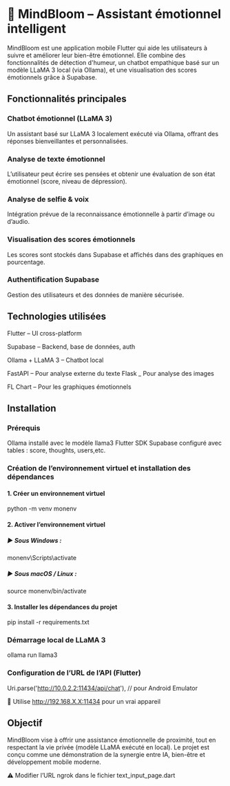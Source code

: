 # 🌿 MindBloom – Assistant émotionnel intelligent

MindBloom est une application mobile Flutter qui aide les utilisateurs à suivre et améliorer leur bien-être émotionnel. Elle combine des fonctionnalités de détection d'humeur, un chatbot empathique basé sur un modèle LLaMA 3 local (via Ollama), et une visualisation des scores émotionnels grâce à Supabase.

 ## Fonctionnalités principales
   ### Chatbot émotionnel (LLaMA 3)
Un assistant basé sur LLaMA 3 localement exécuté via Ollama, offrant des réponses bienveillantes et personnalisées.

### Analyse de texte émotionnel
L’utilisateur peut écrire ses pensées et obtenir une évaluation de son état émotionnel (score, niveau de dépression).

### Analyse de selfie & voix 
Intégration prévue de la reconnaissance émotionnelle à partir d’image ou d’audio.

### Visualisation des scores émotionnels
Les scores sont stockés dans Supabase et affichés dans des graphiques en pourcentage. 

### Authentification Supabase
Gestion des utilisateurs et des données de manière sécurisée.

## Technologies utilisées

Flutter – UI cross-platform

Supabase – Backend, base de données, auth

Ollama + LLaMA 3 – Chatbot local

FastAPI  – Pour analyse externe du texte
Flask   _ Pour analyse des images

FL Chart – Pour les graphiques émotionnels

##  Installation
### Prérequis
 Ollama installé avec le modèle llama3
 Flutter SDK
 Supabase configuré avec tables : score, thoughts, users,etc.

###  Création de l’environnement virtuel et installation des dépendances

#### 1. Créer un environnement virtuel
python -m venv monenv

#### 2. Activer l’environnement virtuel
##### ▶️ Sous Windows :
monenv\Scripts\activate

##### ▶️ Sous macOS / Linux :
source monenv/bin/activate

#### 3. Installer les dépendances du projet
pip install -r requirements.txt

 
 
 ###  Démarrage local de LLaMA 3
 ollama run llama3

 ###  Configuration de l’URL de l’API (Flutter)
 Uri.parse('http://10.0.2.2:11434/api/chat'), // pour Android Emulator

 📱 Utilise http://192.168.X.X:11434 pour un vrai appareil

 
## Objectif
MindBloom vise à offrir une assistance émotionnelle de proximité, tout en respectant la vie privée (modèle LLaMA exécuté en local). Le projet est conçu comme une démonstration de la synergie entre IA, bien-être et développement mobile moderne.



 ⚠️  Modifier l’URL ngrok dans le  fichier text_input_page.dart

 
 



